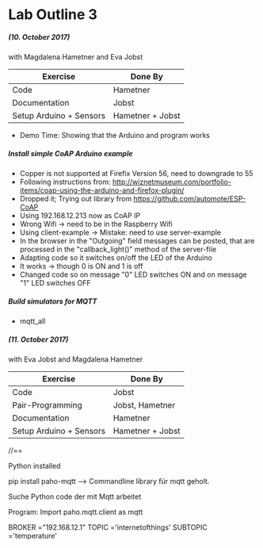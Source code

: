 # Lab Outline 3
##### (10. October 2017)
with Magdalena Hametner and Eva Jobst

| Exercise                | Done By           |
|----------               |-------------      |
| Code                    | Hametner          |
| Documentation           | Jobst             |
| Setup Arduino + Sensors | Hametner + Jobst  |

- Demo Time: Showing that the Arduino and program works

##### Install simple CoAP Arduino example
- Copper is not supported at Firefix Version 56, need to downgrade to 55
- Following instructions from: http://wiznetmuseum.com/portfolio-items/coap-using-the-arduino-and-firefox-plugin/
- Dropped it; Trying out library from https://github.com/automote/ESP-CoAP
- Using 192.168.12.213 now as CoAP IP
- Wrong Wifi -> need to be in the Raspberry Wifi
- Using client-example -> Mistake: need to use server-example
- In the browser in the "Outgoing" field messages can be posted, that are processed in the "callback_light()" method of the server-file
- Adapting code so it switches on/off the LED of the Arduino
- It works -> though 0 is ON and 1 is off
- Changed code so on message "0" LED switches ON and on message "1" LED switches OFF

##### Build simulators for MQTT
- mqtt_all

##### (11. October 2017)
with Eva Jobst and Magdalena Hametner

| Exercise                | Done By           |
|----------               |-------------      |
| Code                    |  Jobst            |
| Pair-Programming        |  Jobst, Hametner  |
| Documentation           |  Hametner         |
| Setup Arduino + Sensors | Hametner + Jobst  |

//==

Python installed

pip install paho-mqtt --> Commandline library für mqtt geholt.

Suche Python code der mit Mqtt arbeitet

Program:
Import paho.mqtt.client as mqtt

BROKER ="192.168.12.1"
TOPIC ='internetofthings'
SUBTOPIC ='temperature'
